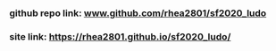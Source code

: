 ### github repo link: www.github.com/rhea2801/sf2020_ludo
### site link: https://rhea2801.github.io/sf2020_ludo/
